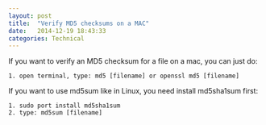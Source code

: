 ```yaml
---
layout: post
title:  "Verify MD5 checksums on a MAC"
date:   2014-12-19 18:43:33
categories: Technical
---
```


If you want to verify an MD5 checksum for a file on a mac, you can just do:

	1. open terminal, type: md5 [filename] or openssl md5 [filename]

If you want to use md5sum like in Linux, you need install md5sha1sum first:

	1. sudo port install md5sha1sum
	2. type: md5sum [filename]